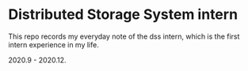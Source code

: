 # Distributed Storage System intern

This repo records my everyday note of the dss intern, which is the first intern experience in my life.

2020.9 - 2020.12.
